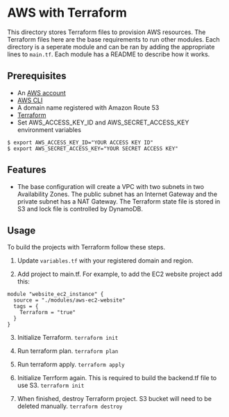 # AWS with Terraform

This directory stores Terraform files to provision AWS resources. The Terraform files here are the base requirements to run other modules. Each directory is a seperate module and can be ran by adding the appropriate lines to `main.tf`. Each module has a README to describe how it works.

## Prerequisites

- An [AWS account](https://aws.amazon.com/account/ "AWS account")
- [AWS CLI](https://docs.aws.amazon.com/cli/latest/userguide/cli-chap-install.html "AWS CLI")
- A domain name registered with Amazon Route 53
- [Terraform](https://www.terraform.io/ "Terraform")
- Set AWS_ACCESS_KEY_ID and AWS_SECRET_ACCESS_KEY environment variables
```shell
$ export AWS_ACCESS_KEY_ID="YOUR ACCESS KEY ID"
$ export AWS_SECRET_ACCESS_KEY="YOUR SECRET ACCESS KEY"
```
## Features

* The base configuration will create a VPC with two subnets in two Availability Zones. The public subnet has an Internet Gateway and the private subnet has a NAT Gateway. The Terraform state file is stored in S3 and lock file is controlled by DynamoDB.

## Usage

To build the projects with Terraform follow these steps.

1. Update `variables.tf` with your registered domain and region.

2. Add project to main.tf. For example, to add the EC2 website project add this:
```
module "website_ec2_instance" {
  source = "./modules/aws-ec2-website"
  tags = {
    Terraform = "true"
  }
}
```

3. Initialize Terraform.
`terraform init`

4. Run terraform plan.
`terraform plan`

5. Run terraform apply.
`terraform apply`

6. Initialize Terrform again. This is required to build the backend.tf file to use S3.
`terraform init`

7. When finished, destroy Terraform project. S3 bucket will need to be deleted manually.
`terraform destroy`
